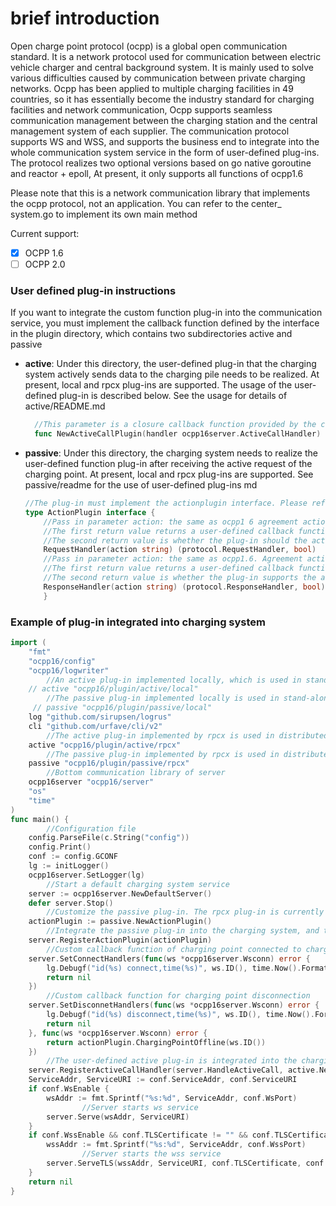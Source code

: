 # brief introduction

Open charge point protocol (ocpp) is a global open communication standard. It is a network protocol used for communication between electric vehicle charger and central background system. It is mainly used to solve various difficulties caused by communication between private charging networks. Ocpp has been applied to multiple charging facilities in 49 countries, so it has essentially become the industry standard for charging facilities and network communication, Ocpp supports seamless communication management between the charging station and the central management system of each supplier. The communication protocol supports WS and WSS, and supports the business end to integrate into the whole communication system service in the form of user-defined plug-ins. The protocol realizes two optional versions based on go native goroutine and reactor + epoll, At present, it only supports all functions of ocpp1.6   

Please note that this is a network communication library that implements the ocpp protocol, not an application. You can refer to the center_ system.go to implement its own main method

Current support:

- [x] OCPP 1.6
- [ ] OCPP 2.0 

### User defined plug-in instructions
If you want to integrate the custom function plug-in into the communication service, you must implement the callback function defined by the interface in the plugin directory, which contains two subdirectories active and passive

- **active**: Under this directory, the user-defined plug-in that the charging system actively sends data to the charging pile needs to be realized. At present, local and rpcx plug-ins are supported. The usage of the user-defined plug-in is described below. See the usage for details of active/README.md  
  ```go
    //This parameter is a closure callback function provided by the charging system. The plug-in only needs to call this callback function to issue a command to the charging pile. Please refer to the implementation method of (active/local/plugin.go)
    func NewActiveCallPlugin(handler ocpp16server.ActiveCallHandler)
  ```

- **passive**: Under this directory, the charging system needs to realize the user-defined function plug-in after receiving the active request of the charging point. At present, local and rpcx plug-ins are supported. See passive/readme for the use of user-defined plug-ins md
    ```go
    //The plug-in must implement the actionplugin interface. Please refer to the implementation method of (passive/local/plugin.go)
    type ActionPlugin interface {
        //Pass in parameter action: the same as ocpp1 6 agreement action
        //The first return value returns a user-defined callback function about action (this function is the callback function of the charging point requesting the corresponding action of the charging system)
        //The second return value is whether the plug-in should the action. If it is not supported, the charging system will return an error message agreed in ocpp1.6
	    RequestHandler(action string) (protocol.RequestHandler, bool) 
        //Pass in parameter action: the same as ocpp1.6. Agreement action,
        //The first return value returns a user-defined callback function about action (this function is the user-defined callback function of the charging point responding to the charging system's active command)
        //The second return value is whether the plug-in supports the action. If not, the charging system will send an error message agreed in ocpp1.6
	    ResponseHandler(action string) (protocol.ResponseHandler, bool) 
        }  
    ```   

### Example of plug-in integrated into charging system
```go
import (
	"fmt"
	"ocpp16/config" 
	"ocpp16/logwriter"
        //An active plug-in implemented locally, which is used in stand-alone services
	// active "ocpp16/plugin/active/local" 
        //The passive plug-in implemented locally is used in stand-alone services
	 // passive "ocpp16/plugin/passive/local"
	log "github.com/sirupsen/logrus"
	cli "github.com/urfave/cli/v2"
        //The active plug-in implemented by rpcx is used in distributed services
	active "ocpp16/plugin/active/rpcx"
        //The passive plug-in implemented by rpcx is used in distributed services
	passive "ocpp16/plugin/passive/rpcx" 
        //Bottom communication library of server
	ocpp16server "ocpp16/server" 
	"os"
	"time"
)
func main() {
        //Configuration file
	config.ParseFile(c.String("config")) 
	config.Print()
	conf := config.GCONF
	lg := initLogger()
	ocpp16server.SetLogger(lg)
        //Start a default charging system service
	server := ocpp16server.NewDefaultServer() 
	defer server.Stop() 
        //Customize the passive plug-in. The rpcx plug-in is currently used
	actionPlugin := passive.NewActionPlugin() 
        //Integrate the passive plug-in into the charging system, and the charging system will proxy the plug-in to perform the custom functions in the plug-in
	server.RegisterActionPlugin(actionPlugin)
        //Custom callback function of charging point connected to charging system
	server.SetConnectHandlers(func(ws *ocpp16server.Wsconn) error { 
		lg.Debugf("id(%s) connect,time(%s)", ws.ID(), time.Now().Format(time.RFC3339))
		return nil
	})
        //Custom callback function for charging point disconnection
	server.SetDisconnetHandlers(func(ws *ocpp16server.Wsconn) error { 
		lg.Debugf("id(%s) disconnect,time(%s)", ws.ID(), time.Now().Format(time.RFC3339))
		return nil
	}, func(ws *ocpp16server.Wsconn) error {
		return actionPlugin.ChargingPointOffline(ws.ID())
	})
        //The user-defined active plug-in is integrated into the charging system. Currently, the rpcx plug-in is used. The charging  system sends commands to the charging pile on behalf of the plug-in
	server.RegisterActiveCallHandler(server.HandleActiveCall, active.NewActiveCallPlugin) 
	ServiceAddr, ServiceURI := conf.ServiceAddr, conf.ServiceURI
	if conf.WsEnable {
		wsAddr := fmt.Sprintf("%s:%d", ServiceAddr, conf.WsPort)
                //Server starts ws service
		server.Serve(wsAddr, ServiceURI) 
	}
	if conf.WssEnable && conf.TLSCertificate != "" && conf.TLSCertificateKey != "" {
		wssAddr := fmt.Sprintf("%s:%d", ServiceAddr, conf.WssPort)
                //Server starts the wss service
		server.ServeTLS(wssAddr, ServiceURI, conf.TLSCertificate, conf.TLSCertificateKey)
	}
	return nil
}
```
